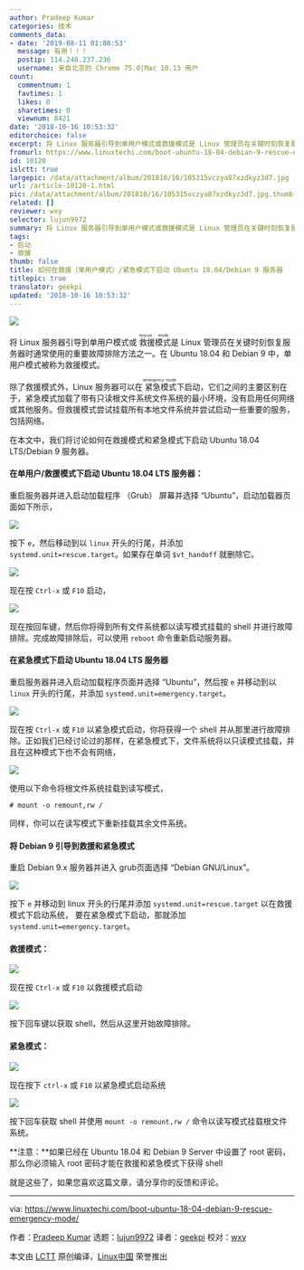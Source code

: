 ```yaml
---
author: Pradeep Kumar
categories: 技术
comments_data:
- date: '2019-08-11 01:08:53'
  message: 有用！！！
  postip: 114.248.237.236
  username: 来自北京的 Chrome 75.0|Mac 10.13 用户
count:
  commentnum: 1
  favtimes: 1
  likes: 0
  sharetimes: 0
  viewnum: 8421
date: '2018-10-16 10:53:32'
editorchoice: false
excerpt: 将 Linux 服务器引导到单用户模式或救援模式是 Linux 管理员在关键时刻恢复服务器时通常使用的重要故障排除方法之一。
fromurl: https://www.linuxtechi.com/boot-ubuntu-18-04-debian-9-rescue-emergency-mode/
id: 10120
islctt: true
largepic: /data/attachment/album/201810/16/105315vczya87xzdkyz3d7.jpg
url: /article-10120-1.html
pic: /data/attachment/album/201810/16/105315vczya87xzdkyz3d7.jpg.thumb.jpg
related: []
reviewer: wxy
selector: lujun9972
summary: 将 Linux 服务器引导到单用户模式或救援模式是 Linux 管理员在关键时刻恢复服务器时通常使用的重要故障排除方法之一。
tags:
- 启动
- 救援
thumb: false
title: 如何在救援（单用户模式）/紧急模式下启动 Ubuntu 18.04/Debian 9 服务器
titlepic: true
translator: geekpi
updated: '2018-10-16 10:53:32'
---
```


![](/data/attachment/album/201810/16/105315vczya87xzdkyz3d7.jpg)


将 Linux 服务器引导到单用户模式或<ruby> 救援模式 <rt>  rescue mode </rt></ruby>是 Linux 管理员在关键时刻恢复服务器时通常使用的重要故障排除方法之一。在 Ubuntu 18.04 和 Debian 9 中，单用户模式被称为救援模式。


除了救援模式外，Linux 服务器可以在<ruby> 紧急模式 <rt>  emergency mode </rt></ruby>下启动，它们之间的主要区别在于，紧急模式加载了带有只读根文件系统文件系统的最小环境，没有启用任何网络或其他服务。但救援模式尝试挂载所有本地文件系统并尝试启动一些重要的服务，包括网络。


在本文中，我们将讨论如何在救援模式和紧急模式下启动 Ubuntu 18.04 LTS/Debian 9 服务器。


#### 在单用户/救援模式下启动 Ubuntu 18.04 LTS 服务器：


重启服务器并进入启动加载程序 （Grub） 屏幕并选择 “Ubuntu”，启动加载器页面如下所示，


![](/data/attachment/album/201810/16/105335iyyes0x8e3r5sxo3.jpg)


按下 `e`，然后移动到以 `linux` 开头的行尾，并添加 `systemd.unit=rescue.target`。如果存在单词 `$vt_handoff` 就删除它。


![](/data/attachment/album/201810/16/105337gpmsv4cweappamcs.jpg)


现在按 `Ctrl-x` 或 `F10` 启动，


![](/data/attachment/album/201810/16/105338dn7mr1en1347l3rl.jpg)


现在按回车键，然后你将得到所有文件系统都以读写模式挂载的 shell 并进行故障排除。完成故障排除后，可以使用 `reboot` 命令重新启动服务器。


#### 在紧急模式下启动 Ubuntu 18.04 LTS 服务器


重启服务器并进入启动加载程序页面并选择 “Ubuntu”，然后按 `e` 并移动到以 `linux` 开头的行尾，并添加 `systemd.unit=emergency.target`。


![](/data/attachment/album/201810/16/105340n039llic3h4g9cs9.jpg)


现在按 `Ctrl-x` 或 `F10` 以紧急模式启动，你将获得一个 shell 并从那里进行故障排除。正如我们已经讨论过的那样，在紧急模式下，文件系统将以只读模式挂载，并且在这种模式下也不会有网络，


![](/data/attachment/album/201810/16/105341x8ttlibn7lnjnn53.jpg)


使用以下命令将根文件系统挂载到读写模式，



```
# mount -o remount,rw /

```

同样，你可以在读写模式下重新挂载其余文件系统。


#### 将 Debian 9 引导到救援和紧急模式


重启 Debian 9.x 服务器并进入 grub页面选择 “Debian GNU/Linux”。


![](/data/attachment/album/201810/16/105341urmm99mtrmq3nxtr.jpg)


按下 `e` 并移动到 linux 开头的行尾并添加 `systemd.unit=rescue.target` 以在救援模式下启动系统， 要在紧急模式下启动，那就添加 `systemd.unit=emergency.target`。


#### 救援模式：


![](/data/attachment/album/201810/16/105342wrccvd5rpzmd7ale.jpg)


现在按 `Ctrl-x` 或 `F10` 以救援模式启动


![](/data/attachment/album/201810/16/105344bffn260n6z6nqn6f.jpg)


按下回车键以获取 shell，然后从这里开始故障排除。


#### 紧急模式：


![](/data/attachment/album/201810/16/105345rcjz04qv4jqqo4kb.jpg)


现在按下 `ctrl-x` 或 `F10` 以紧急模式启动系统


![](/data/attachment/album/201810/16/105341x8ttlibn7lnjnn53.jpg)


按下回车获取 shell 并使用 `mount -o remount,rw /` 命令以读写模式挂载根文件系统。


**注意：**如果已经在 Ubuntu 18.04 和 Debian 9 Server 中设置了 root 密码，那么你必须输入 root 密码才能在救援和紧急模式下获得 shell


就是这些了，如果您喜欢这篇文章，请分享你的反馈和评论。




---


via: <https://www.linuxtechi.com/boot-ubuntu-18-04-debian-9-rescue-emergency-mode/>


作者：[Pradeep Kumar](http://www.linuxtechi.com/author/pradeep/) 选题：[lujun9972](https://github.com/lujun9972) 译者：[geekpi](https://github.com/geekpi) 校对：[wxy](https://github.com/wxy)


本文由 [LCTT](https://github.com/LCTT/TranslateProject) 原创编译，[Linux中国](https://linux.cn/) 荣誉推出